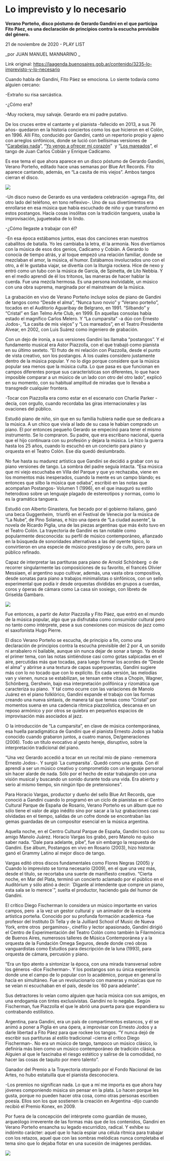 # Lo imprevisto y lo necesario

**Verano Porteño, disco póstumo de Gerardo Gandini en el que participa Fito Páez, es una declaración de principios contra la escucha previsible del género.**

21 de noviembre de 2020 - PLAY LIST

_por JUAN MANUEL MANNARINO _

Link original: https://laagenda.buenosaires.gob.ar/contenido/3235-lo-imprevisto-y-lo-necesario



Cuando habla de Gandini, Fito Páez se emociona. Lo siente todavía como alguien cercano:




-Extraño su risa sarcástica.




-¿Cómo era?




-Muy rockera, muy salvaje. Gerardo era mi padre putativo.




De los cruces entre el cantante y el pianista -fallecido en 2013, a sus 76 años- quedaron en la historia conciertos como los que hicieron en el Colón, en 1996. Allí Fito, conducido por Gandini, cantó un repertorio propio y ajeno con arreglos sinfónicos, donde se lució con bellísimas versiones de “[Carabelas nada](https://href.li/?http://www.youtube.com/watch?v=9dQmZlDBXyY)”, “[Yo vengo a ofrecer mi corazón](https://href.li/?http://www.youtube.com/watch?v=C9fTdiTCI2s-)”  y “[Los mareados](https://href.li/?http://www.youtube.com/watch?v=tahRL_xVyd0)”, el tango de Juan Carlos Cobián y Enrique Cadícamo.




Es ese tema el que ahora aparece en un disco póstumo de Gerardo Gandini, Verano Porteño, editado hace unas semanas por Blue Art Records. Fito aparece cantando, además, en “La casita de mis viejos”. Ambos tangos cierran el disco.




![](https://cdn.flowlikemusic.com/files/images/35064/96aa9ad3-8b74-484d-a4c4-ca77232b0aba.jpg)




-Un disco nuevo de Gerardo es una verdadera celebración -agrega Fito, del otro lado del teléfono, en tono reflexivo-. Uno de sus divertimentos era enrollarse en esa música que había escuchado de niño y que transformó en estos postangos. Hacía cosas insólitas con la tradición tanguera, usaba la improvisación, jugueteaba de lo lindo.




-¿Cómo llegaste a trabajar con él?




-En esa época estábamos juntos, esas dos canciones eran nuestros caballitos de batalla. Yo les cambiaba la letra, él la armonía. Nos divertíamos con la música de esos dos genios, Cadícamo y Cobián. A Gerardo lo conocía de tiempo atrás, y al toque empezó una relación familiar, donde se mezclaban el amor, la música, el humor. Estábamos involucrados uno con el otro, a él le gustaba viajar, se divertía con la liturgia rockera. Hice de nexo y entró como un tubo con la música de García, de Spinetta, de Lito Nebbia. Y en el medio aprendí de él los tritonos, las maneras de hacer hablar la cuerda. Fue una mezcla hermosa. Es una persona inolvidable, un músico con una obra suprema, marginada por el mainstream de la música.




La grabación en vivo de Verano Porteño incluye solos de piano de Gandini de tangos como “Desde el alma”, “Nunca tuvo novio” y “Verano porteño”, tocados en el Auditorio Aguaribay de Belgrano, en 1991. “Silbando” y “Cristal” en San Telmo Arte Club, en 1999. En aquellas consolas había estado el magnífico Carlos Melero. Y “La cumparsita” -a dúo con Ernesto Jodos-, “La casita de mis viejos” y “Los mareados”, en el Teatro Presidente Alvear, en 2002, con Luis Suárez como ingeniero de grabación.




Con un dejo de ironía, a sus versiones Gandini las llamaba “postangos”. Y el fundamento musical era Astor Piazzolla, con el que trabajó como pianista en su último sexteto. “El fruto de mi relación con Piazzolla, desde el punto de vista creativo, son los postangos. A los cuales considero justamente dentro de la música popular. Y no lo digo porque considere que la música popular sea menos que la música culta. Lo que pasa es que funcionan en campos diferentes porque sus características son diferentes, lo que hace imposible comparar a un músico de un lado con otro del otro lado”, explicó en su momento, con su habitual amplitud de miradas que lo llevaba a transgredir cualquier frontera.




-Tocar con Piazzolla era como estar en el escenario con Charlie Parker -decía, con orgullo, cuando recordaba las giras internacionales y las ovaciones del público.




Estudió piano de niño, sin que en su familia hubiera nadie que se dedicara a la música. A un chico que vivía al lado de su casa le habían comprado un piano. El por entonces pequeño Gerardo se empecinó para tener el mismo instrumento. Se lo compraron. Su padre, que era escribano nacional, quería que el hijo continuara con su profesión y dejara la música. Le hizo la guerra hasta los 25 años, cuando lo escuchó en un concierto para piano y orquesta en el Teatro Colón. Ese día quedó deslumbrado.




No fue hasta su madurez artística que Gandini se decidió a grabar con su piano versiones de tango. La sombra del padre seguía intacta. “Esa música que mi viejo escuchaba en Villa del Parque y que yo rechazaba, viene en los momentos más inesperados, cuando la mente es un campo blando; es entonces que silbo la música que odiaba”, escribió en las notas que acompañan Postangos- Volumen 1 (1996), en el que inauguró su estilo heterodoxo sobre un lenguaje plagado de estereotipos y normas, como lo es la gramática tanguera.




Estudió con Alberto Ginastera, fue becado por el gobierno italiano, ganó una beca Guggenheim,  triunfó en el Festival de Venecia por la música de “La Nube”, de Pino Solanas, e hizo una ópera de “La ciudad ausente”, la novela de Ricardo Piglia, una de las piezas argentinas que más éxito tuvo en el Teatro Colón. La trayectoria de Gandini es tan notable como popularmente desconocida: su perfil de músico contemporáneo, afianzado en la búsqueda de sonoridades alternativas a las del oyente típico, lo convirtieron en una especie de músico prestigioso y de culto, pero para un público refinado.




Capaz de interpretar las partituras para piano de Arnold Schönberg  o de recorrer singularmente las composiciones de su favorito, el francés Olivier Messiaen, el argentino supo cultivar, además, una vasta obra compositiva, desde sonatas para piano a trabajos minimalistas o sinfónicos, con un sello experimental que podía ir desde orquestas divididas en grupos a cuerdas, coros y óperas de cámara como La casa sin sosiego, con libreto de Griselda Gambaro.




[![](https://img.youtube.com/vi/2aQnY1O6T6c/0.jpg)](https://www.youtube.com/watch?v=2aQnY1O6T6c)




Fue entonces, a partir de Astor Piazzolla y Fito Páez, que entró en el mundo de la música popular, algo que ya disfrutaba como consumidor cultural pero no tanto como intérprete, pese a sus conexiones con músicos de jazz como el saxofonista Hugo Pierre.




El disco Verano Porteño se escucha, de principio a fin, como una declaración de principios contra la escucha previsible del 2 por 4, un sonido ni arrabalero ni bailable, aunque sin nunca dejar de sonar a tango. Ya desde el primer tema, con las notas sintiéndose casi como gotas salpicadas en el aire, percutidas más que tocadas, para luego formar los acordes de “Desde el alma” y abrirse a una textura de capas superpuestas, Gandini sugiere más con lo no tocado que con lo explícito. En cada versión, las melodías van y vienen, nunca se estabilizan, se tensan entre citas a Chopin, Wagner, Schönberg, Gershwin, bajo esa interpretación polifónica y rizomática que caracteriza su piano.  Y tal como ocurre con las variaciones de Manolo Juárez en el piano folklórico, Gandini expande el trabajo con las formas creando una nueva sintaxis, de manera tal que temas como “Cristal” por momentos suena en una cadencia rítmica piazzolística, descansa en un reposo armónico y por otros se quiebra en pequeños espacios de improvisación más asociados al jazz.




O la introducción de “La cumparsita”, en clave de música contemporánea, esa huella paradigmática de Gandini que el pianista Ernesto Jodos ya había conocido cuando grabaron juntos, a cuatro manos, De/generaciones (2006). Todo un título evocativo al gesto hereje, disruptivo, sobre la interpretación tradicional del piano.




“Una vez Gerardo accedió a tocar en un recital mío de piano -rememora Ernesto Jodos-. Y surgió ´La cumparsita´. Quedó como una gesta. Con él aprendí a ser un músico creativo y comprometido con un lenguaje personal sin hacer alarde de nada. Sólo por el hecho de estar trabajando con una visión musical y buscando un sonido durante toda una vida. Era abierto y serio al mismo tiempo, sin ningún tipo de pretensiones”.




Para Horacio Vargas, productor y dueño del sello Blue Art Records, que conoció a Gandini cuando lo programó en un ciclo de pianistas en el Centro Cultural Parque de España de Rosario, Verano Porteño es un álbum que no sólo tiene el valor de algo inédito sino por sacar a la luz grabaciones casi olvidadas en el tiempo, salidas de un cofre donde se encontraban las gemas guardadas de un compositor esencial en la música argentina.




Aquella noche, en el Centro Cultural Parque de España, Gandini tocó con su amigo Manolo Juárez. Horacio Vargas los grabó, pero Manolo no quiso saber nada. “Dale para adelante, pibe”, fue sin embargo la respuesta de Gandini. Ese álbum, Postangos en vivo en Rosario (2003), hizo historia: ganó el Grammy Latino al mejor disco de tango.




Vargas editó otros discos fundamentales como Flores Negras (2005) y Cuando lo imprevisto se torna necesario (2009), en el que una vez más, desde el título, se recortaba una suerte de manifiesto creativo. “Cierta noche, en Mar del Plata, terminó un concierto aclamado por el público en el Auditórium y sólo atinó a decir: ´Díganle al intendente que compre un piano, esta sala se lo merece´”, suelta el productor, haciendo gala del humor de Gandini.




El crítico Diego Fischerman lo considera un músico importante en varios campos, pero  a la vez un gestor cultural y  un animador de la escena artística porteña. Conocido por su profunda formación académica -fue profesor del Instituto Di Tella y de la Juilliard School of Music de Nueva York, entre otros  pergaminos-, cinéfilo y lector apasionado, Gandini dirigió el Centro de Experimentación del Teatro Colón como también la Filarmónica de Buenos Aires, numerosos talleres de Música Contemporánea y a la orquesta de la Fundación Omega Seguros, desde donde creó obras vanguardistas como Estudios para descripción de la luna (1993), para orquesta de cámara, percusión y piano.




“Era un tipo atento a sintonizar la época, con una mirada transversal sobre los géneros -dice Fischerman-. Y los postangos son su única experiencia donde une el campo de lo popular con lo académico, porque en general lo hacía en simultáneo. Fue un revolucionario con maneras y músicas que no se veían ni escuchaban en el país, desde los ´60 para adelante”.




Sus detractores lo veían como alguien que hacía música con sus amigos, en una endogamia con tintes exclusivistas. Gandini no lo negaba. Según Fischerman, fue Piazzolla el que le abrió una puerta para que expandiera su contrabando estilístico.




Argentina, para Gandini, era un país de compartimentos estancos, y él se animó a poner a Piglia en una ópera, a improvisar con Ernesto Jodos y a darle libertad a Fito Páez para que rockee los tangos. “Y nunca dejó de escribir sus partituras al estilo tradicional -cierra el crítico Diego Fischerman-. No era un músico de tango, tampoco un músico clásico, lo definiría más bien como un músico contemporáneo de tradición clásica. Alguien al que le fascinaba el riesgo estético y salirse de la comodidad, no hacer las cosas de taquito por mero talento”.




Ganador del Premio a la Trayectoria otorgado por el Fondo Nacional de las Artes, no hubo estatuilla que el pianista desconociera.




-Los premios no significan nada. Lo que a mí me importa es que ahora hay jóvenes componiendo música sin pensar en la plata. Lo hacen porque les gusta, porque no pueden hacer otra cosa, como otras personas escriben poesía. Ellos son los que sostienen la creación en Argentina -dijo cuando recibió el Premio Konex, en 2009.




Por fuera de la concepción del intérprete como guardián de museo, arqueólogo irreverente de las formas más que de los contenidos, Gandini en Verano Porteño ensancha su legado escurridizo, radical. Y exhibe su indómito carácter: aquel que lo hacía espiar una célula rítmica para trabajar con los retazos, aquel que con las sombras melódicas nunca completaba el tema sino que lo dejaba flotar en una sucesión de imágenes perdidas.




[![](https://img.youtube.com/vi/itFJSlsOejw/0.jpg)](https://www.youtube.com/watch?v=itFJSlsOejw)



